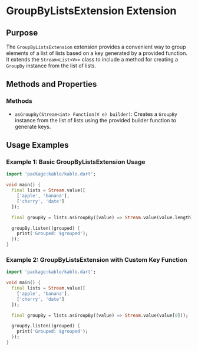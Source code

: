 # GroupByListsExtension Extension

## Purpose

The `GroupByListsExtension` extension provides a convenient way to group elements of a list of lists based on a key generated by a provided function. It extends the `Stream<List<V>>` class to include a method for creating a `GroupBy` instance from the list of lists.

## Methods and Properties

### Methods

- `asGroupBy(Stream<int> Function(V e) builder)`: Creates a `GroupBy` instance from the list of lists using the provided builder function to generate keys.

## Usage Examples

### Example 1: Basic GroupByListsExtension Usage

```dart
import 'package:kablo/kablo.dart';

void main() {
  final lists = Stream.value([
    ['apple', 'banana'],
    ['cherry', 'date']
  ]);

  final groupBy = lists.asGroupBy((value) => Stream.value(value.length));

  groupBy.listen((grouped) {
    print('Grouped: $grouped');
  });
}
```

### Example 2: GroupByListsExtension with Custom Key Function

```dart
import 'package:kablo/kablo.dart';

void main() {
  final lists = Stream.value([
    ['apple', 'banana'],
    ['cherry', 'date']
  ]);

  final groupBy = lists.asGroupBy((value) => Stream.value(value[0]));

  groupBy.listen((grouped) {
    print('Grouped: $grouped');
  });
}
```
